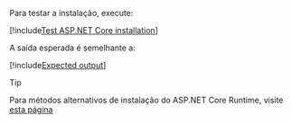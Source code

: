 ﻿Para testar a instalação, execute:

[!include[Test ASP.NET Core installation](../../../../includes/linux/test-aspnetcore.md)]

A saída esperada é semelhante a:

[!include[Expected output](../../../../includes/linux/test-aspnetcore-output-22.md)]

> [!TIP]
> Para métodos alternativos de instalação do ASP.NET Core Runtime, visite [esta página](https://docs.microsoft.com/pt-br/dotnet/core/install/runtime?pivots=os-linux)

